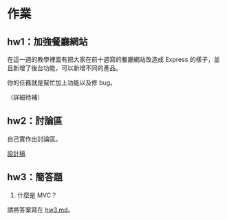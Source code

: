 # 作業

## hw1：加強餐廳網站

在這一週的教學裡面有把大家在前十週寫的餐廳網站改造成 Express 的樣子，並且新增了後台功能，可以新增不同的產品。

你的任務就是幫忙加上功能以及修 bug。

（詳細待補）

## hw2：討論區

自己實作出討論區。

[設計稿](https://zpl.io/VKMROrJ)

## hw3：簡答題

1. 什麼是 MVC？

請將答案寫在 [hw3.md](hw3.md)。
